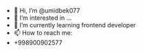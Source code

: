 - 👋 Hi, I’m @umidbek077
- 👀 I’m interested in ...
- 🌱 I’m currently learning frontend developer
- 📫 How to reach me:
- +998900902577

<!---
umidbek077/umidbek077 is a ✨ special ✨ repository because its `README.md` (this file) appears on your GitHub profile.
You can click the Preview link to take a look at your changes.
--->
